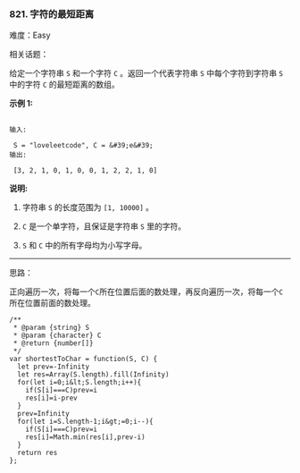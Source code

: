 ### 821. 字符的最短距离

难度：Easy

相关话题：

给定一个字符串 `S` 和一个字符 `C` 。返回一个代表字符串 `S` 中每个字符到字符串 `S` 中的字符 `C` 的最短距离的数组。



 **示例 1:** 





```

输入:

 S = "loveleetcode", C = &#39;e&#39;
输出:

 [3, 2, 1, 0, 1, 0, 0, 1, 2, 2, 1, 0]

```

 **说明:** 





1. 字符串 `S` 的长度范围为 `[1, 10000]` 。

2.  `C` 是一个单字符，且保证是字符串 `S` 里的字符。

3.  `S` 和 `C` 中的所有字母均为小写字母。






-----

思路：

正向遍历一次，将每一个`C`所在位置后面的数处理，再反向遍历一次，将每一个`C`所在位置前面的数处理。


```
/**
 * @param {string} S
 * @param {character} C
 * @return {number[]}
 */
var shortestToChar = function(S, C) {
  let prev=-Infinity
  let res=Array(S.length).fill(Infinity)
  for(let i=0;i&lt;S.length;i++){
    if(S[i]===C)prev=i
    res[i]=i-prev
  }
  prev=Infinity
  for(let i=S.length-1;i&gt;=0;i--){
    if(S[i]===C)prev=i
    res[i]=Math.min(res[i],prev-i)
  }
  return res
};



```
